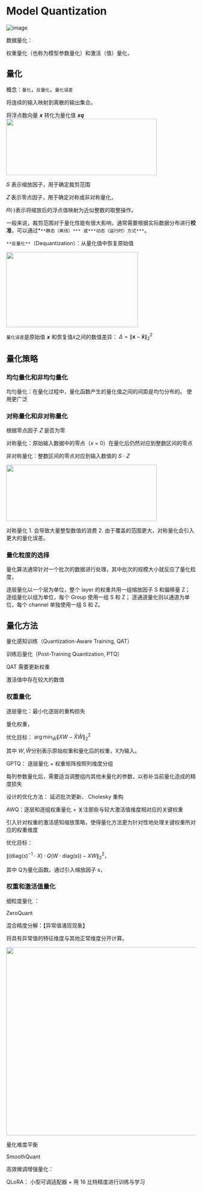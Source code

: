 # Model Quantization

![image](https://github.com/hinswhale/AI-Learning/assets/22999866/785ee7cb-5f90-4b12-9879-fdaa2a1caeac)


数据量化：

权重量化（也称为模型参数量化）和激活（值）量化，

## 量化

概念：`量化`，`反量化`，`量化误差`

将连续的输入映射到离散的输出集合。

将浮点数向量 𝒙 转化为量化值 𝒙𝒒
<img src="https://github.com/hinswhale/AI-Learning/assets/22999866/64bcda8c-5064-4663-ab28-498fce206acb" style="width: 400px; height: 150px;">

𝑆 表示缩放因子，用于确定裁剪范围

𝑍 表示零点因子，用于确定对称或非对称量化，

 𝑅(·)表示将缩放后的浮点值映射为近似整数的取整操作。

一般来说，裁剪范围对于量化性能有很大影响，通常需要根据实际数据分布进行**校准**，可以通过*`**静态（离线）***
或***动态（运行时）方式***`。

`**反量化**`（Dequantization）：从量化值中恢复原始值

<img src="https://github.com/hinswhale/AI-Learning/assets/22999866/a3f90436-e9eb-4bee-9472-20e622a791bb" style="width: 350px; height: 200px;">


`量化误差`是原始值 𝒙 和恢复值$\tilde{x}$之间的数值差异： $\Delta = \left\| \mathbf{x} - \mathbf{\tilde{x}} \right\|_2^2$

## 量化策略

### 均匀量化和非均匀量化

均匀量化：在量化过程中，量化函数产生的量化值之间的间距是均匀分布的。 使用更广泛

### 对称量化和非对称量化

根据零点因子 𝑍 是否为零

对称量化：原始输入数据中的零点（𝑥 = 0）在量化后仍然对应到整数区间的零点

非对称量化：整数区间的零点对应到输入数值的 𝑆 · 𝑍

<img src="https://github.com/hinswhale/AI-Learning/assets/22999866/d5103281-8471-409a-8413-12b33ad42db4" style="width: 400px; height: 150px;">

对称量化 1. 会导致大量整型数值的浪费 2.  由于覆盖的范围更大，对称量化会引入更大的量化误差。

### 量化粒度的选择

量化算法通常针对一个批次的数据进行处理，其中批次的规模大小就反应了量化粒度，

逐层量化以一个层为单位，整个 layer 的权重共用一组缩放因子 S 和偏移量 Z；
逐组量化以组为单位，每个 Group 使用一组 S 和 Z；
逐通道量化则以通道为单位，每个 channel 单独使用一组 S 和 Z。

## 量化方法

量化感知训练（Quantization-Aware Training, QAT）

训练后量化（Post-Training Quantization, PTQ）

QAT 需要更新权重

激活值中存在较大的数值

### 权重量化

逐层量化：最小化逐层的重构损失

量化权重，

优化目标：
$\arg \min_{\hat{W}} \|XW - \hat{X}\hat{W}\|_2^2$

其中 $W, \hat{W}$分别表示原始权重和量化后的权重，X为输入。

GPTQ： 逐层量化 + 权重矩阵按照列维度分组

每列参数量化后，需要适当调整组内其他未量化的参数，以弥补当前量化造成的精度损失

设计的优化方法： 延迟批次更新、 Cholesky 重构

AWQ：逐层和逐组权重量化 +  关注那些与较大激活值维度相对应的关键权重

引入针对权重的激活感知缩放策略，使得量化方法更为针对性地处理关键权重所对应的权重维度

优化目标：

$\|( \mathrm{diag}(s)^{-1} \cdot X ) \cdot Q(W \cdot \mathrm{diag}(s)) - XW \|_2^2，$

其中 Q为量化函数。通过引入缩放因子 s，

### 权重和激活值量化

细粒度量化 ：

ZeroQuant

混合精度分解：【异常值涌现现象】

将具有异常值的特征维度与其他正常维度分开计算。

<img src="https://github.com/hinswhale/AI-Learning/assets/22999866/a399df0b-f9be-4a21-a17b-d679973bbc6e" style="width: 700px; height: 500px;">

量化难度平衡

SmoothQuant

高效微调增强量化：

QLoRA： 小型可调适配器 + 用 16 比特精度进行训练与学习

